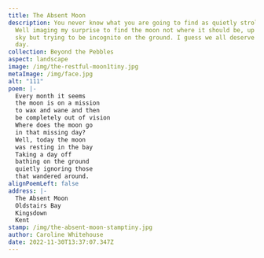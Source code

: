 ```yaml
---
title: The Absent Moon
description: You never know what you are going to find as quietly stroll along.
  Well imaging my surprise to find the moon not where it should be, up in the
  sky but trying to be incognito on the ground. I guess we all deserve a rest
  day.
collection: Beyond the Pebbles
aspect: landscape
image: /img/the-restful-moon1tiny.jpg
metaImage: /img/face.jpg
alt: "111"
poem: |-
  Every month it seems 
  the moon is on a mission 
  to wax and wane and then 
  be completely out of vision
  Where does the moon go 
  in that missing day?
  Well, today the moon 
  was resting in the bay
  Taking a day off 
  bathing on the ground
  quietly ignoring those
  that wandered around.
alignPoemLeft: false
address: |-
  The Absent Moon
  Oldstairs Bay
  Kingsdown
  Kent
stamp: /img/the-absent-moon-stamptiny.jpg
author: Caroline Whitehouse
date: 2022-11-30T13:37:07.347Z
---
```

